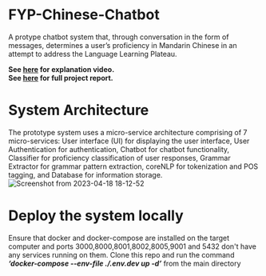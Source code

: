  # FYP-Chinese-Chatbot
A protype chatbot system that, through conversation in the form of messages, determines a
user’s proficiency in Mandarin Chinese in an attempt to address the
Language Learning Plateau.

**See [here](Using%20Natural%20Language%20Processing%20and%20Machine%20Learning%20to%20address%20the%20Language%20Learning%20Plateau.pdf) for explanation video.** <br />
**See [here](Using%20Natural%20Language%20Processing%20and%20Machine%20Learning%20to%20address%20the%20Language%20Learning%20Plateau.pdf) for full project report.**

# System Architecture 
The prototype system uses a micro-service architecture comprising of 7 micro-services: User interface (UI) for displaying the user interface, 
User Authentication for authentication, Chatbot for chatbot functionality, Classifier for proficiency classification of user responses, 
Grammar Extractor for grammar pattern extraction, coreNLP for tokenization and POS tagging, and Database for information storage.
![Screenshot from 2023-04-18 18-12-52](https://user-images.githubusercontent.com/47543130/232853584-69999ec0-2aa8-4416-9192-adfee66034ba.png)

# Deploy the system locally
Ensure that docker and docker-compose are installed on the target computer and ports 3000,8000,8001,8002,8005,9001 and 5432 don't have any services running on them. 
Clone this repo and run the command ***‘docker-compose --env-file ./.env.dev up -d’*** from the main directory
